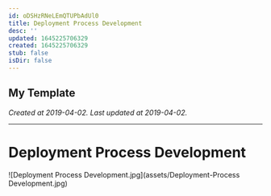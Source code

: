 ```yaml
---
id: oDSHzRNeLEmQTUPbAdUl0
title: Deployment Process Development
desc: ''
updated: 1645225706329
created: 1645225706329
stub: false
isDir: false
---
```

My Template
---

_Created at 2019-04-02._
_Last updated at 2019-04-02._




---

# Deployment Process Development


![Deployment Process Development.jpg](assets/Deployment-Process Development.jpg)


